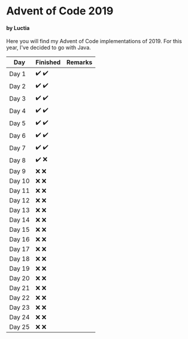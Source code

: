 # Advent of Code 2019
#### by Luctia

Here you will find my Advent of Code implementations of 2019. For this year, I've decided to go with Java.

| Day           | Finished                              | Remarks   |
| --------------|---------------------------------------| ----------|
| Day 1         | :heavy_check_mark: :heavy_check_mark: |           |
| Day 2         | :heavy_check_mark: :heavy_check_mark: |           |
| Day 3         | :heavy_check_mark: :heavy_check_mark: |           |
| Day 4         | :heavy_check_mark: :heavy_check_mark: |           |
| Day 5         | :heavy_check_mark: :heavy_check_mark: |           |
| Day 6         | :heavy_check_mark: :heavy_check_mark: |           |
| Day 7         | :heavy_check_mark: :heavy_check_mark: |           |
| Day 8         | :heavy_check_mark: :x:                |           |
| Day 9         | :x: :x:                               |           |
| Day 10        | :x: :x:                               |           |
| Day 11        | :x: :x:                               |           |
| Day 12        | :x: :x:                               |           |
| Day 13        | :x: :x:                               |           |
| Day 14        | :x: :x:                               |           |
| Day 15        | :x: :x:                               |           |
| Day 16        | :x: :x:                               |           |
| Day 17        | :x: :x:                               |           |
| Day 18        | :x: :x:                               |           |
| Day 19        | :x: :x:                               |           |
| Day 20        | :x: :x:                               |           |
| Day 21        | :x: :x:                               |           |
| Day 22        | :x: :x:                               |           |
| Day 23        | :x: :x:                               |           |
| Day 24        | :x: :x:                               |           |
| Day 25        | :x: :x:                               |           |